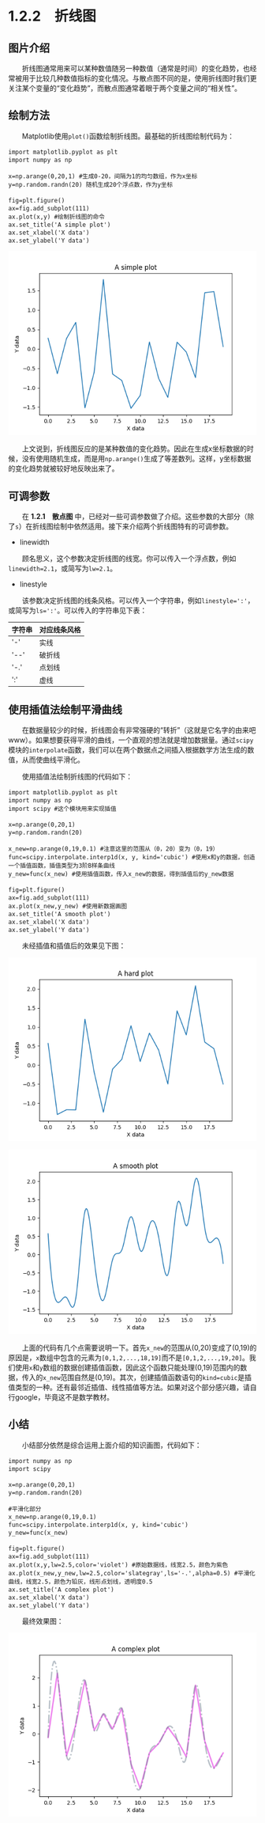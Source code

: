 # 1.2.2&emsp;折线图

## 图片介绍
&emsp;&emsp;折线图通常用来可以某种数值随另一种数值（通常是时间）的变化趋势，也经常被用于比较几种数值指标的变化情况。与散点图不同的是，使用折线图时我们更关注某个变量的“变化趋势”，而散点图通常着眼于两个变量之间的“相关性”。
## 绘制方法
&emsp;&emsp;Matplotlib使用`plot()`函数绘制折线图。最基础的折线图绘制代码为：

```
import matplotlib.pyplot as plt
import numpy as np

x=np.arange(0,20,1) #生成0-20，间隔为1的均匀数组，作为x坐标
y=np.random.randn(20) 随机生成20个浮点数，作为y坐标

fig=plt.figure()
ax=fig.add_subplot(111)
ax.plot(x,y) #绘制折线图的命令
ax.set_title('A simple plot')
ax.set_xlabel('X data')
ax.set_ylabel('Y data')
```

![A simple plot](https://github.com/Cathayaliu/Pyhton-Data-Visualization-Intro/blob/master/picture/chapter%201/A%20simple%20plot.png)

&emsp;&emsp;上文说到，折线图反应的是某种数值的变化趋势。因此在生成x坐标数据的时候，没有使用随机生成，而是用`np.arange()`生成了等差数列。这样，y坐标数据的变化趋势就被较好地反映出来了。

## 可调参数
&emsp;&emsp;在 **1.2.1&emsp;散点图** 中，已经对一些可调参数做了介绍。这些参数的大部分（除了`s`）在折线图绘制中依然适用。接下来介绍两个折线图特有的可调参数。

* linewidth

&emsp;&emsp;顾名思义，这个参数决定折线图的线宽。你可以传入一个浮点数，例如`linewidth=2.1`，或简写为`lw=2.1`。

* linestyle

&emsp;&emsp;该参数决定折线图的线条风格。可以传入一个字符串，例如`linestyle=':'`，或简写为`ls=':'`。可以传入的字符串见下表：

|字符串|对应线条风格|
|-----|-----------|
|'-'|实线|
|'--'|破折线|
|'-.'|点划线|
|':'|虚线|

## 使用插值法绘制平滑曲线
&emsp;&emsp;在数据量较少的时候，折线图会有非常强硬的“转折”（这就是它名字的由来吧www）。如果想要获得平滑的曲线，一个直观的想法就是增加数据量。通过`scipy`模块的`interpolate`函数，我们可以在两个数据点之间插入根据数学方法生成的数值，从而使曲线平滑化。

&emsp;&emsp;使用插值法绘制折线图的代码如下：

```
import matplotlib.pyplot as plt
import numpy as np
import scipy #这个模块用来实现插值

x=np.arange(0,20,1)
y=np.random.randn(20)

x_new=np.arange(0,19,0.1) #注意这里的范围从（0，20）变为（0，19）
func=scipy.interpolate.interp1d(x, y, kind='cubic') #使用x和y的数据，创造一个插值函数，插值类型为3阶B样条曲线
y_new=func(x_new) #使用插值函数，传入x_new的数据，得到插值后的y_new数据

fig=plt.figure()
ax=fig.add_subplot(111)
ax.plot(x_new,y_new) #使用新数据画图
ax.set_title('A smooth plot')
ax.set_xlabel('X data')
ax.set_ylabel('Y data')
```
&emsp;&emsp;未经插值和插值后的效果见下图：

![A hard plot](https://github.com/Cathayaliu/Pyhton-Data-Visualization-Intro/blob/master/picture/chapter%201/A%20hard%20plot.png)

![A smooth plot](https://github.com/Cathayaliu/Pyhton-Data-Visualization-Intro/blob/master/picture/chapter%201/A%20smooth%20plot.png)

&emsp;&emsp;上面的代码有几个点需要说明一下。首先`x_new`的范围从(0,20)变成了(0,19)的原因是，`x`数组中包含的元素为`[0,1,2,...,18,19]`而不是`[0,1,2,...,19,20]`。我们使用`x`和`y`数组的数据创建插值函数，因此这个函数只能处理(0,19)范围内的数据，传入的`x_new`范围自然是(0,19)。其次，创建插值函数语句的`kind=cubic`是插值类型的一种。还有最邻近插值、线性插值等方法。如果对这个部分感兴趣，请自行google，毕竟这不是数学教材。

## 小结
&emsp;&emsp;小结部分依然是综合运用上面介绍的知识画图，代码如下：

```import matplotlib.pyplot as plt
import numpy as np
import scipy

x=np.arange(0,20,1)
y=np.random.randn(20)

#平滑化部分
x_new=np.arange(0,19,0.1)
func=scipy.interpolate.interp1d(x, y, kind='cubic')
y_new=func(x_new)

fig=plt.figure()
ax=fig.add_subplot(111)
ax.plot(x,y,lw=2.5,color='violet') #原始数据线，线宽2.5，颜色为紫色
ax.plot(x_new,y_new,lw=2.5,color='slategray',ls='-.',alpha=0.5) #平滑化曲线，线宽2.5，颜色为铅灰，线形点划线，透明度0.5
ax.set_title('A complex plot')
ax.set_xlabel('X data')
ax.set_ylabel('Y data')

```

&emsp;&emsp;最终效果图：

![](https://github.com/Cathayaliu/Pyhton-Data-Visualization-Intro/blob/master/picture/chapter%201/A%20complex%20plot.png)
